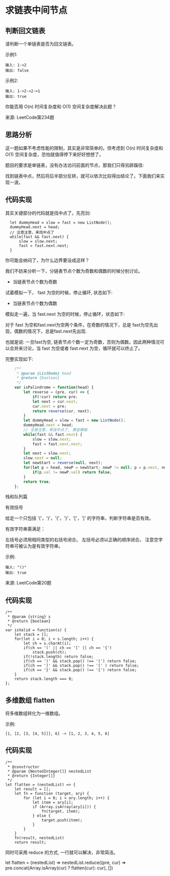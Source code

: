 # 求链表中间节点

## 判断回文链表

请判断一个单链表是否为回文链表。

示例1:

    输入: 1->2
    输出: false

示例2:

    输入: 1->2->2->1
    输出: true

你能否用 O(n) 时间复杂度和 O(1) 空间复杂度解决此题？

来源: LeetCode第234题

## 思路分析

这一题如果不考虑性能的限制，其实是非常简单的。但考虑到 O(n) 时间复杂度和 O(1) 空间复杂度，恐怕就值得停下来好好想想了。

题目的要求是单链表，没有办法访问前面的节点，那我们只得另辟蹊径:

找到链表中点，然后将后半部分反转，就可以依次比较得出结论了。下面我们来实现一波。

## 代码实现

其实关键部分的代码就是找中点了。先亮剑:

      let dummyHead = slow = fast = new ListNode();
      dummyHead.next = head;
      // 注意注意，来找中点了
      while(fast && fast.next) {
          slow = slow.next;
          fast = fast.next.next;
      }

你可能会纳闷了，为什么边界要设成这样？

我们不妨来分析一下，分链表节点个数为奇数和偶数的时候分别讨论。

- 当链表节点个数为奇数



试着模拟一下， fast 为空的时候，停止循环, 状态如下:



- 当链表节点个数为偶数

模拟走一遍，当 fast.next 为空的时候，停止循环，状态如下:



对于 fast 为空和fast.next为空两个条件，在奇数的情况下，总是 fast为空先出现，偶数的情况下，总是fast.next先出现.

也就是说: 一旦fast为空, 链表节点个数一定为奇数，否则为偶数。因此两种情况可以合并来讨论，当 fast 为空或者 fast.next 为空，循环就可以终止了。

完整实现如下:

~~~js
    /**
     * @param {ListNode} head
     * @return {boolean}
     */
    var isPalindrome = function(head) {
        let reverse = (pre, cur) => {
            if(!cur) return pre;
            let next = cur.next;
            cur.next = pre;
            return reverse(cur, next);
        }
        let dummyHead = slow = fast = new ListNode();
        dummyHead.next = head;
        // 注意注意，来找中点了, 黄金模板
        while(fast && fast.next) {
            slow = slow.next;
            fast = fast.next.next;
        }
        let next = slow.next;
        slow.next = null;
        let newStart = reverse(null, next);
        for(let p = head, newP = newStart; newP != null; p = p.next, newP = newP.next) {
            if(p.val != newP.val) return false;
        }
        return true;
    };
~~~

栈和队列篇

有效括号

给定一个只包括 '('，')'，'{'，'}'，'['，']' 的字符串，判断字符串是否有效。

有效字符串需满足：

左括号必须用相同类型的右括号闭合。 左括号必须以正确的顺序闭合。 注意空字符串可被认为是有效字符串。

示例:

    输入: "()"
    输出: true
来源: LeetCode第20题

## 代码实现

    /**
     * @param {string} s
     * @return {boolean}
     */
    var isValid = function(s) {
        let stack = [];
        for(let i = 0; i < s.length; i++) {
            let ch = s.charAt(i);
            if(ch == '(' || ch == '[' || ch == '{') 
                stack.push(ch);
            if(!stack.length) return false;
            if(ch == ')' && stack.pop() !== '(') return false;
            if(ch == ']' && stack.pop() !== '[' ) return false;
            if(ch == '}' && stack.pop() !== '{') return false;
        }
        return stack.length === 0;
    };

## 多维数组 flatten

将多维数组转化为一维数组。

示例:

    [1, [2, [3, [4, 5]]], 6] -> [1, 2, 3, 4, 5, 6]

## 代码实现

    /**
     * @constructor
     * @param {NestedInteger[]} nestedList
     * @return {Integer[]}
     */
    let flatten = (nestedList) => {
        let result = [];
        let fn = function (target, ary) {
            for (let i = 0; i < ary.length; i++) {
                let item = ary[i];
                if (Array.isArray(ary[i])) {
                    fn(target, item);
                } else {
                    target.push(item);
                }
            }
        }
        fn(result, nestedList)
        return result;

同时可采用 reduce 的方式, 一行就可以解决，非常简洁。

let flatten = (nestedList) =>  nestedList.reduce((pre, cur) => pre.concat(Array.isArray(cur) ? flatten(cur): cur), [])

